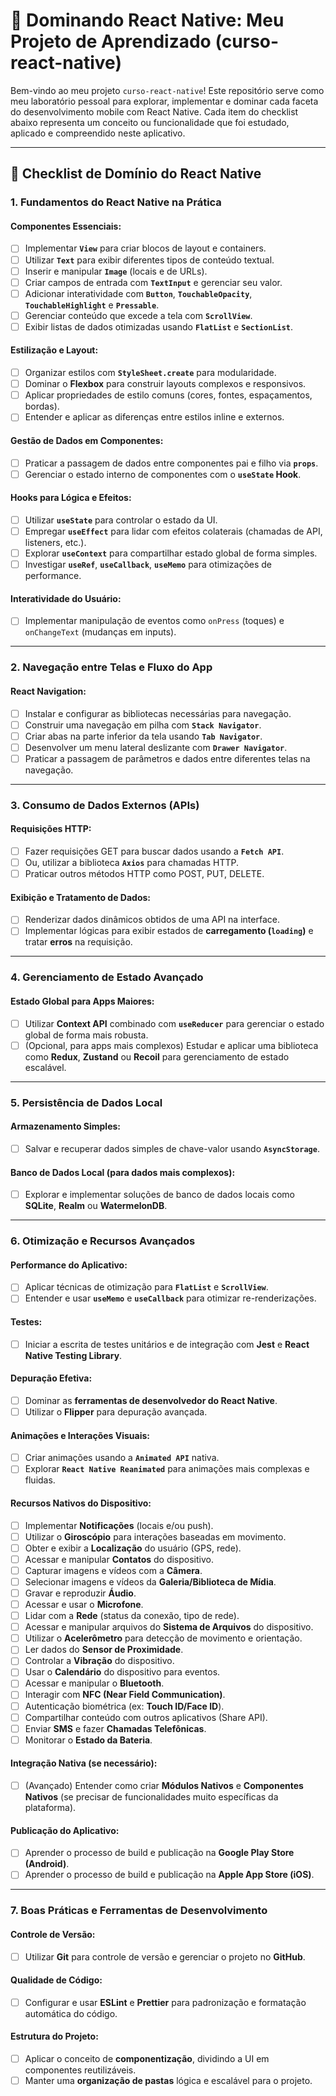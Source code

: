 # 🚀 Dominando React Native: Meu Projeto de Aprendizado (curso-react-native)

Bem-vindo ao meu projeto `curso-react-native`! Este repositório serve como meu laboratório pessoal para explorar, implementar e dominar cada faceta do desenvolvimento mobile com React Native. Cada item do checklist abaixo representa um conceito ou funcionalidade que foi estudado, aplicado e compreendido neste aplicativo.

---

## 🎯 Checklist de Domínio do React Native

### 1. Fundamentos do React Native na Prática

#### Componentes Essenciais:
* [ ] Implementar **`View`** para criar blocos de layout e containers.
* [ ] Utilizar **`Text`** para exibir diferentes tipos de conteúdo textual.
* [ ] Inserir e manipular **`Image`** (locais e de URLs).
* [ ] Criar campos de entrada com **`TextInput`** e gerenciar seu valor.
* [ ] Adicionar interatividade com **`Button`**, **`TouchableOpacity`**, **`TouchableHighlight`** e **`Pressable`**.
* [ ] Gerenciar conteúdo que excede a tela com **`ScrollView`**.
* [ ] Exibir listas de dados otimizadas usando **`FlatList`** e **`SectionList`**.

#### Estilização e Layout:
* [ ] Organizar estilos com **`StyleSheet.create`** para modularidade.
* [ ] Dominar o **Flexbox** para construir layouts complexos e responsivos.
* [ ] Aplicar propriedades de estilo comuns (cores, fontes, espaçamentos, bordas).
* [ ] Entender e aplicar as diferenças entre estilos inline e externos.

#### Gestão de Dados em Componentes:
* [ ] Praticar a passagem de dados entre componentes pai e filho via **`props`**.
* [ ] Gerenciar o estado interno de componentes com o **`useState` Hook**.

#### Hooks para Lógica e Efeitos:
* [ ] Utilizar **`useState`** para controlar o estado da UI.
* [ ] Empregar **`useEffect`** para lidar com efeitos colaterais (chamadas de API, listeners, etc.).
* [ ] Explorar **`useContext`** para compartilhar estado global de forma simples.
* [ ] Investigar **`useRef`**, **`useCallback`**, **`useMemo`** para otimizações de performance.

#### Interatividade do Usuário:
* [ ] Implementar manipulação de eventos como `onPress` (toques) e `onChangeText` (mudanças em inputs).

---

### 2. Navegação entre Telas e Fluxo do App

#### React Navigation:
* [ ] Instalar e configurar as bibliotecas necessárias para navegação.
* [ ] Construir uma navegação em pilha com **`Stack Navigator`**.
* [ ] Criar abas na parte inferior da tela usando **`Tab Navigator`**.
* [ ] Desenvolver um menu lateral deslizante com **`Drawer Navigator`**.
* [ ] Praticar a passagem de parâmetros e dados entre diferentes telas na navegação.

---

### 3. Consumo de Dados Externos (APIs)

#### Requisições HTTP:
* [ ] Fazer requisições GET para buscar dados usando a **`Fetch API`**.
* [ ] Ou, utilizar a biblioteca **`Axios`** para chamadas HTTP.
* [ ] Praticar outros métodos HTTP como POST, PUT, DELETE.

#### Exibição e Tratamento de Dados:
* [ ] Renderizar dados dinâmicos obtidos de uma API na interface.
* [ ] Implementar lógicas para exibir estados de **carregamento (`loading`)** e tratar **erros** na requisição.

---

### 4. Gerenciamento de Estado Avançado

#### Estado Global para Apps Maiores:
* [ ] Utilizar **Context API** combinado com **`useReducer`** para gerenciar o estado global de forma mais robusta.
* [ ] (Opcional, para apps mais complexos) Estudar e aplicar uma biblioteca como **Redux**, **Zustand** ou **Recoil** para gerenciamento de estado escalável.

---

### 5. Persistência de Dados Local

#### Armazenamento Simples:
* [ ] Salvar e recuperar dados simples de chave-valor usando **`AsyncStorage`**.

#### Banco de Dados Local (para dados mais complexos):
* [ ] Explorar e implementar soluções de banco de dados locais como **SQLite**, **Realm** ou **WatermelonDB**.

---

### 6. Otimização e Recursos Avançados

#### Performance do Aplicativo:
* [ ] Aplicar técnicas de otimização para **`FlatList`** e **`ScrollView`**.
* [ ] Entender e usar **`useMemo`** e **`useCallback`** para otimizar re-renderizações.

#### Testes:
* [ ] Iniciar a escrita de testes unitários e de integração com **Jest** e **React Native Testing Library**.

#### Depuração Efetiva:
* [ ] Dominar as **ferramentas de desenvolvedor do React Native**.
* [ ] Utilizar o **Flipper** para depuração avançada.

#### Animações e Interações Visuais:
* [ ] Criar animações usando a **`Animated API`** nativa.
* [ ] Explorar **`React Native Reanimated`** para animações mais complexas e fluidas.

#### Recursos Nativos do Dispositivo:
* [ ] Implementar **Notificações** (locais e/ou push).
* [ ] Utilizar o **Giroscópio** para interações baseadas em movimento.
* [ ] Obter e exibir a **Localização** do usuário (GPS, rede).
* [ ] Acessar e manipular **Contatos** do dispositivo.
* [ ] Capturar imagens e vídeos com a **Câmera**.
* [ ] Selecionar imagens e vídeos da **Galeria/Biblioteca de Mídia**.
* [ ] Gravar e reproduzir **Áudio**.
* [ ] Acessar e usar o **Microfone**.
* [ ] Lidar com a **Rede** (status da conexão, tipo de rede).
* [ ] Acessar e manipular arquivos do **Sistema de Arquivos** do dispositivo.
* [ ] Utilizar o **Acelerômetro** para detecção de movimento e orientação.
* [ ] Ler dados do **Sensor de Proximidade**.
* [ ] Controlar a **Vibração** do dispositivo.
* [ ] Usar o **Calendário** do dispositivo para eventos.
* [ ] Acessar e manipular o **Bluetooth**.
* [ ] Interagir com **NFC (Near Field Communication)**.
* [ ] Autenticação biométrica (ex: **Touch ID/Face ID**).
* [ ] Compartilhar conteúdo com outros aplicativos (Share API).
* [ ] Enviar **SMS** e fazer **Chamadas Telefônicas**.
* [ ] Monitorar o **Estado da Bateria**.

#### Integração Nativa (se necessário):
* [ ] (Avançado) Entender como criar **Módulos Nativos** e **Componentes Nativos** (se precisar de funcionalidades muito específicas da plataforma).

#### Publicação do Aplicativo:
* [ ] Aprender o processo de build e publicação na **Google Play Store (Android)**.
* [ ] Aprender o processo de build e publicação na **Apple App Store (iOS)**.

---

### 7. Boas Práticas e Ferramentas de Desenvolvimento

#### Controle de Versão:
* [ ] Utilizar **Git** para controle de versão e gerenciar o projeto no **GitHub**.

#### Qualidade de Código:
* [ ] Configurar e usar **ESLint** e **Prettier** para padronização e formatação automática do código.

#### Estrutura do Projeto:
* [ ] Aplicar o conceito de **componentização**, dividindo a UI em componentes reutilizáveis.
* [ ] Manter uma **organização de pastas** lógica e escalável para o projeto.